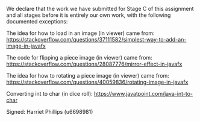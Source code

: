 We declare that the work we have submitted for Stage C of this assignment and all stages before it is entirely our own work, with the following documented exceptions:

The idea for how to load in an image (in viewer) came from:
https://stackoverflow.com/questions/37111582/simplest-way-to-add-an-image-in-javafx

The code for flipping a piece image (in viewer) came from:
https://stackoverflow.com/questions/28087776/mirror-effect-in-javafx

The idea for how to rotating a piece image (in viewer) came from:
https://stackoverflow.com/questions/40059836/rotating-image-in-javafx

Converting int to char (in dice roll):
https://www.javatpoint.com/java-int-to-char

Signed: Harriet Phillips (u6698981)
